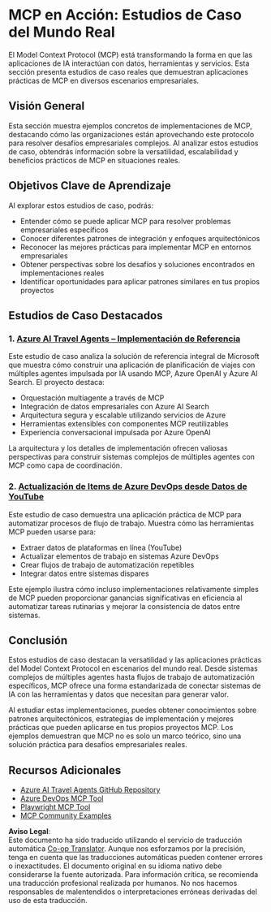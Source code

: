 <!--
CO_OP_TRANSLATOR_METADATA:
{
  "original_hash": "23899e82d806f25e5e46e89aab564dca",
  "translation_date": "2025-06-13T21:22:00+00:00",
  "source_file": "09-CaseStudy/README.md",
  "language_code": "es"
}
-->
# MCP en Acción: Estudios de Caso del Mundo Real

El Model Context Protocol (MCP) está transformando la forma en que las aplicaciones de IA interactúan con datos, herramientas y servicios. Esta sección presenta estudios de caso reales que demuestran aplicaciones prácticas de MCP en diversos escenarios empresariales.

## Visión General

Esta sección muestra ejemplos concretos de implementaciones de MCP, destacando cómo las organizaciones están aprovechando este protocolo para resolver desafíos empresariales complejos. Al analizar estos estudios de caso, obtendrás información sobre la versatilidad, escalabilidad y beneficios prácticos de MCP en situaciones reales.

## Objetivos Clave de Aprendizaje

Al explorar estos estudios de caso, podrás:

- Entender cómo se puede aplicar MCP para resolver problemas empresariales específicos  
- Conocer diferentes patrones de integración y enfoques arquitectónicos  
- Reconocer las mejores prácticas para implementar MCP en entornos empresariales  
- Obtener perspectivas sobre los desafíos y soluciones encontrados en implementaciones reales  
- Identificar oportunidades para aplicar patrones similares en tus propios proyectos  

## Estudios de Caso Destacados

### 1. [Azure AI Travel Agents – Implementación de Referencia](./travelagentsample.md)

Este estudio de caso analiza la solución de referencia integral de Microsoft que muestra cómo construir una aplicación de planificación de viajes con múltiples agentes impulsada por IA usando MCP, Azure OpenAI y Azure AI Search. El proyecto destaca:

- Orquestación multiagente a través de MCP  
- Integración de datos empresariales con Azure AI Search  
- Arquitectura segura y escalable utilizando servicios de Azure  
- Herramientas extensibles con componentes MCP reutilizables  
- Experiencia conversacional impulsada por Azure OpenAI  

La arquitectura y los detalles de implementación ofrecen valiosas perspectivas para construir sistemas complejos de múltiples agentes con MCP como capa de coordinación.

### 2. [Actualización de Items de Azure DevOps desde Datos de YouTube](./UpdateADOItemsFromYT.md)

Este estudio de caso demuestra una aplicación práctica de MCP para automatizar procesos de flujo de trabajo. Muestra cómo las herramientas MCP pueden usarse para:

- Extraer datos de plataformas en línea (YouTube)  
- Actualizar elementos de trabajo en sistemas Azure DevOps  
- Crear flujos de trabajo de automatización repetibles  
- Integrar datos entre sistemas dispares  

Este ejemplo ilustra cómo incluso implementaciones relativamente simples de MCP pueden proporcionar ganancias significativas en eficiencia al automatizar tareas rutinarias y mejorar la consistencia de datos entre sistemas.

## Conclusión

Estos estudios de caso destacan la versatilidad y las aplicaciones prácticas del Model Context Protocol en escenarios del mundo real. Desde sistemas complejos de múltiples agentes hasta flujos de trabajo de automatización específicos, MCP ofrece una forma estandarizada de conectar sistemas de IA con las herramientas y datos que necesitan para generar valor.

Al estudiar estas implementaciones, puedes obtener conocimientos sobre patrones arquitectónicos, estrategias de implementación y mejores prácticas que pueden aplicarse en tus propios proyectos MCP. Los ejemplos demuestran que MCP no es solo un marco teórico, sino una solución práctica para desafíos empresariales reales.

## Recursos Adicionales

- [Azure AI Travel Agents GitHub Repository](https://github.com/Azure-Samples/azure-ai-travel-agents)  
- [Azure DevOps MCP Tool](https://github.com/microsoft/azure-devops-mcp)  
- [Playwright MCP Tool](https://github.com/microsoft/playwright-mcp)  
- [MCP Community Examples](https://github.com/microsoft/mcp)

**Aviso Legal**:  
Este documento ha sido traducido utilizando el servicio de traducción automática [Co-op Translator](https://github.com/Azure/co-op-translator). Aunque nos esforzamos por la precisión, tenga en cuenta que las traducciones automáticas pueden contener errores o inexactitudes. El documento original en su idioma nativo debe considerarse la fuente autorizada. Para información crítica, se recomienda una traducción profesional realizada por humanos. No nos hacemos responsables de malentendidos o interpretaciones erróneas derivadas del uso de esta traducción.